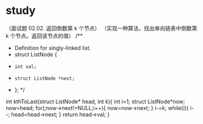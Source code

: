 # study
（面试题 02.02. 返回倒数第 k 个节点）
（实现一种算法，找出单向链表中倒数第 k 个节点。返回该节点的值）
/**
 * Definition for singly-linked list.
 * struct ListNode {
 *     int val;
 *     struct ListNode *next;
 * };
 */


int kthToLast(struct ListNode* head, int k){
    int i=1;
    struct ListNode*now;
    now=head;
    for(;now->next!=NULL;i++){
        now=now->next;
    }
    i-=k;
    while(i){
        i--;
        head=head->next;
    }
    return head->val;
}

